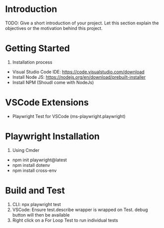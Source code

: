 # Introduction 
TODO: Give a short introduction of your project. Let this section explain the objectives or the motivation behind this project. 

# Getting Started
1.	Installation process
- Visual Studio Code IDE: https://code.visualstudio.com/download
- Install Node JS: https://nodejs.org/en/download/prebuilt-installer
- Install NPM (Shoudl come with NodeJs)

# VSCode Extensions
- Playwright Test for VSCode (ms-playwright.playwright)

# Playwright Installation
1. Using Cmder
- npm init playwright@latest
- npm install dotenv
- npm install cross-env

# Build and Test
1. CLI: npx playwright test
2. VSCode: Ensure test.describe wrapper is wrapped on Test. debug button will then be available
3. Right click on a For Loop Test to run individual tests